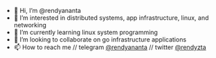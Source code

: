 - 👋 Hi, I’m @rendyananta
- 👀 I’m interested in distributed systems, app infrastructure, linux, and networking
- 🌱 I’m currently learning linux system programming
- 💞️ I’m looking to collaborate on go infrastructure applications
- 📫 How to reach me // telegram [@rendyananta](t.me/rendyananta) // twitter [@rendyzta](twitter.com/rendyzta)

<!---
rendyananta/rendyananta is a ✨ special ✨ repository because its `README.md` (this file) appears on your GitHub profile.
You can click the Preview link to take a look at your changes.
--->
